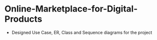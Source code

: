 # Online-Marketplace-for-Digital-Products

- Designed Use Case, ER, Class and Sequence diagrams for the project
